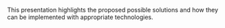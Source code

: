 This presentation highlights the proposed possible solutions and how they can be implemented with appropriate technologies.
